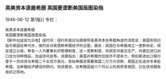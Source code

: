 ### 英美资本逐鹿希腊  英国要垄断美国亟图染指

1946-06-12
第1版()
专栏：

    英美资本逐鹿希腊
    英国要垄断美国亟图染指
    【新华社延安九日电】纽约讯：纽约先驱论坛报报导英美资本在希腊角逐的消息说：美国务院已指令美国驻希代办，强烈反对英垄断希腊经济的企图。据说：英国已与希腊成立一垄断协定，规定成立以英、希各一人为董事长的管理制度，这一垄断制度，将规定何者应生产，何者应进口出口及为何种商品，及运往何处等。该报指出：美国对希腊的拉拢亦不遗余力，例如美进出口银行曾于一月间贷与希腊二千五百万美元，目前希腊还需要美国二万万元贷款，美国正在选派专家赴希腊，当希腊经济建设的顾问。但该报说，在希腊逗留六个月以上的英贸易使团，已在该地据有良好之阵地。
